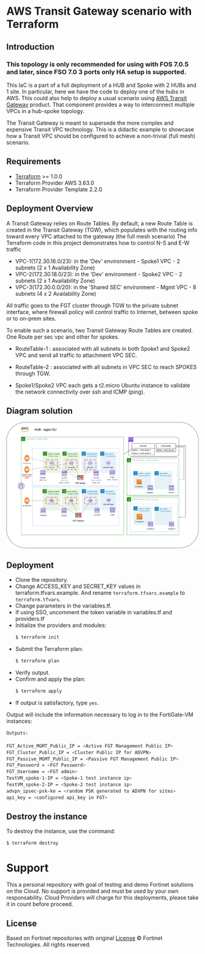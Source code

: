 # AWS Transit Gateway scenario with Terraform
## Introduction
### This topology is only recommended for using with FOS 7.0.5 and later, since FSO 7.0 3 ports only HA setup is supported.

This IaC is a part of a full deployment of a HUB and Spoke with 2 HUBs and 1 site. In particular, here we have the code to deploy one of the hubs in AWS. This could also help to deploy a usual scenario using [AWS Transit Gateway](https://aws.amazon.com/transit-gateway/) product. That component provides a way to interconnect multiple VPCs in a hub-spoke topology.

The Transit Gateway is meant to supersede the more complex and expensive Transit VPC technology. This is a didactic example to showcase how a Transit VPC should be configured to achieve a non-trivial (full mesh) scenario.

## Requirements
* [Terraform](https://learn.hashicorp.com/terraform/getting-started/install.html) >= 1.0.0
* Terraform Provider AWS 3.63.0
* Terraform Provider Template 2.2.0

## Deployment Overview
A Transit Gateway relies on Route Tables. By default, a new Route Table is created in the Transit Gateway (TGW), which populates with the routing info toward every VPC attached to the gateway (the full mesh scenario)
The Terraform code in this project demonstrates how to control N-S and E-W traffic 

* VPC-1(172.30.16.0/23): in the 'Dev' environment - Spoke1 VPC - 2 subnets (2 x 1 Availability Zone)
* VPC-2(172.30.18.0/23): in the 'Dev' environment - Spoke2 VPC - 2 subnets (2 x 1 Availability Zone)
* VPC-3(172.30.0.0/20): in the 'Shared SEC' environment - Mgmt VPC - 8 subnets (4 x 2 Availability Zone)

All traffic goes to the FGT cluster through TGW to the private subnet interface, where firewall policy will control traffic to Internet, between spoke or to on-prem sites. 

To enable such a scenario, two Transit Gateway Route Tables are created.  One Route per sec vpc and other for spokes. 

* RouteTable-1 : associated with all subnets in both Spoke1 and Spoke2 VPC and send all traffic to attachment VPC SEC.
- RouteTable-2 : associated with all subnets in VPC SEC to reach SPOKES through TGW. 

* Spoke1/Spoke2 VPC each gets a t2.micro Ubuntu instance to validate the network connectivity over ssh and ICMP (ping). 


## Diagram solution

![FortiGate reference architecture overview](images/HubAWS-TGW-FGT-HA.png)

## Deployment
* Clone the repository.
* Change ACCESS_KEY and SECRET_KEY values in terraform.tfvars.example.  And rename `terraform.tfvars.example` to `terraform.tfvars`.
* Change parameters in the variables.tf.
* If using SSO, uncomment the token variable in variables.tf and providers.tf
* Initialize the providers and modules:
  ```sh
  $ terraform init
  ```
* Submit the Terraform plan:
  ```sh
  $ terraform plan
  ```
* Verify output.
* Confirm and apply the plan:
  ```sh
  $ terraform apply
  ```
* If output is satisfactory, type `yes`.

Output will include the information necessary to log in to the FortiGate-VM instances:
```sh
Outputs:

FGT_Active_MGMT_Public_IP = <Active FGT Management Public IP>
FGT_Cluster_Public_IP = <Cluster Public IP for ADVPN>
FGT_Passive_MGMT_Public_IP = <Passive FGT Management Public IP>
FGT_Password = <FGT Password>
FGT_Username = <FGT admin>
TestVM_spoke-1-IP = <Spoke-1 test instance ip>
TestVM_spoke-2-IP = <Spoke-2 test instance ip>
advpn_ipsec-psk-ke = <random PSK generated to ADVPN for sites>
api_key = <configured api_key in FGT>
```

## Destroy the instance
To destroy the instance, use the command:
```sh
$ terraform destroy
```

# Support
This a personal repository with goal of testing and demo Fortinet solutions on the Cloud. No support is provided and must be used by your own responsability. Cloud Providers will charge for this deployments, please take it in count before proceed.

## License
Based on Fortinet repositories with original [License](https://github.com/fortinet/fortigate-terraform-deploy/blob/master/LICENSE) © Fortinet Technologies. All rights reserved.

